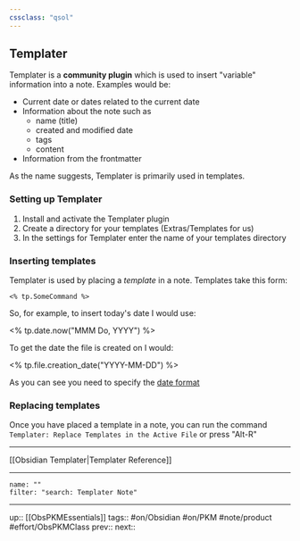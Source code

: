 ```yaml
---
cssclass: "qsol"
---
```

## Templater

Templater is a **community plugin** which is used to insert "variable" information into a note. Examples would be:
- Current date or dates related to the current date
- Information about the note such as 
	- name (title)
	- created and modified date
	- tags
	- content
- Information from the frontmatter

As the name suggests, Templater is primarily used in templates.

### Setting up Templater

1. Install and activate the Templater plugin
2. Create a directory for your templates (Extras/Templates for us)
3. In the settings for Templater enter the name of your templates directory

### Inserting templates

Templater is used by placing a _template_ in a note. Templates take this form:
```
<% tp.SomeCommand %>
```

So, for example, to insert today's date I would use:

<% tp.date.now("MMM Do, YYYY") %>

To get the date the file is created on I would:

<% tp.file.creation_date("YYYY-MM-DD") %>

As you can see you need to specify the [date format](https://momentjs.com/docs/#/displaying/format/)

### Replacing templates

Once you have placed a template in a note, you can run the command `Templater: Replace Templates in the Active File` or press "Alt-R"

---
[[Obsidian Templater|Templater Reference]]

---
```todoist
name: ""
filter: "search: Templater Note"
```

---
up:: [[ObsPKMEssentials]]
tags:: #on/Obsidian #on/PKM  #note/product #effort/ObsPKMClass 
prev:: 
next:: 